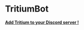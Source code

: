 # TritiumBot
[**Add Tritium to your Discord server !**](https://discordapp.com/oauth2/authorize?client_id=386967569976000512&scope=bot&permissions=2146958591)
